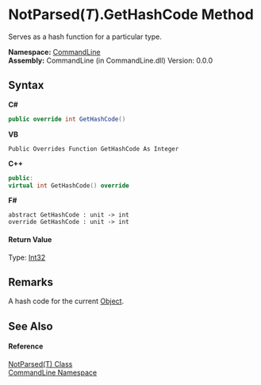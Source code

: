 # NotParsed(*T*).GetHashCode Method 
 

Serves as a hash function for a particular type.

**Namespace:**&nbsp;<a href="N_CommandLine">CommandLine</a><br />**Assembly:**&nbsp;CommandLine (in CommandLine.dll) Version: 0.0.0

## Syntax

**C#**<br />
``` C#
public override int GetHashCode()
```

**VB**<br />
``` VB
Public Overrides Function GetHashCode As Integer
```

**C++**<br />
``` C++
public:
virtual int GetHashCode() override
```

**F#**<br />
``` F#
abstract GetHashCode : unit -> int 
override GetHashCode : unit -> int 
```


#### Return Value
Type: <a href="https://docs.microsoft.com/dotnet/api/system.int32" target="_blank">Int32</a>

## Remarks
A hash code for the current <a href="https://docs.microsoft.com/dotnet/api/system.object" target="_blank">Object</a>.

## See Also


#### Reference
<a href="T_CommandLine_NotParsed_1">NotParsed(T) Class</a><br /><a href="N_CommandLine">CommandLine Namespace</a><br />